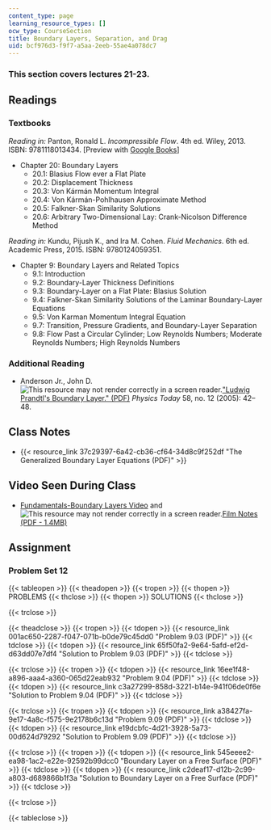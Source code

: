 ```yaml
---
content_type: page
learning_resource_types: []
ocw_type: CourseSection
title: Boundary Layers, Separation, and Drag
uid: bcf976d3-f9f7-a5aa-2eeb-55ae4a078dc7
---
```


### This section covers lectures 21-23.

Readings
--------

### Textbooks

_Reading in:_ Panton, Ronald L. _Incompressible Flow_. 4th ed. Wiley, 2013. ISBN: 9781118013434. \[Preview with [Google Books](http://books.google.com/books?id=sa4eAAAAQBAJ&pg=PAfrontcover)\]

*   Chapter 20: Boundary Layers
    *   20.1: Blasius Flow ever a Flat Plate
    *   20.2: Displacement Thickness
    *   20.3: Von Kármán Momentum Integral
    *   20.4: Von Kármán-Pohlhausen Approximate Method
    *   20.5: Falkner-Skan Similarity Solutions
    *   20.6: Arbitrary Two-Dimensional Lay: Crank-Nicolson Difference Method

_Reading in:_ Kundu, Pijush K., and Ira M. Cohen. _Fluid Mechanics_. 6th ed. Academic Press, 2015. ISBN: 9780124059351.

*   Chapter 9: Boundary Layers and Related Topics
    *   9.1: Introduction
    *   9.2: Boundary-Layer Thickness Definitions
    *   9.3: Boundary-Layer on a Flat Plate: Blasius Solution
    *   9.4: Falkner-Skan Similarity Solutions of the Laminar Boundary-Layer Equations
    *   9.5: Von Karman Momentum Integral Equation
    *   9.7: Transition, Pressure Gradients, and Boundary-Layer Separation
    *   9.8: Flow Past a Circular Cylinder; Low Reynolds Numbers; Moderate Reynolds Numbers; High Reynolds Numbers

### Additional Reading

*   Anderson Jr., John D. ![This resource may not render correctly in a screen reader.](/images/inacessible.gif)["Ludwig Prandtl's Boundary Layer." (PDF)](http://www.aps.org/units/dfd/resources/upload/prandtl_vol58no12p42_48.pdf) _Physics Today_ 58, no. 12 (2005): 42–48.

Class Notes
-----------

*   {{< resource_link 37c29397-6a42-cb36-cf64-34d8c9f252df "The Generalized Boundary Layer Equations (PDF)" >}}

Video Seen During Class
-----------------------

*   [Fundamentals-Boundary Layers Video](https://youtu.be/wMxK2GtFFq0) and ![This resource may not render correctly in a screen reader.](/images/inacessible.gif)[Film Notes (PDF - 1.4MB)](http://web.mit.edu/hml/ncfmf/10FBL.pdf)

Assignment
----------

### Problem Set 12

{{< tableopen >}}
{{< theadopen >}}
{{< tropen >}}
{{< thopen >}}
PROBLEMS
{{< thclose >}}
{{< thopen >}}
SOLUTIONS
{{< thclose >}}

{{< trclose >}}

{{< theadclose >}}
{{< tropen >}}
{{< tdopen >}}
{{< resource_link 001ac650-2287-f047-071b-b0de79c45dd0 "Problem 9.03 (PDF)" >}}
{{< tdclose >}}
{{< tdopen >}}
{{< resource_link 65f50fa2-9e64-5afd-ef2d-d63dd07e7df4 "Solution to Problem 9.03 (PDF)" >}}
{{< tdclose >}}

{{< trclose >}}
{{< tropen >}}
{{< tdopen >}}
{{< resource_link 16ee1f48-a896-aaa4-a360-065d22eab932 "Problem 9.04 (PDF)" >}}
{{< tdclose >}}
{{< tdopen >}}
{{< resource_link c3a27299-858d-3221-b14e-941f06de0f6e "Solution to Problem 9.04 (PDF)" >}}
{{< tdclose >}}

{{< trclose >}}
{{< tropen >}}
{{< tdopen >}}
{{< resource_link a38427fa-9e17-4a8c-f575-9e2178b6c13d "Problem 9.09 (PDF)" >}}
{{< tdclose >}}
{{< tdopen >}}
{{< resource_link e19dcbfc-4d21-3928-5a73-00d624d79292 "Solution to Problem 9.09 (PDF)" >}}
{{< tdclose >}}

{{< trclose >}}
{{< tropen >}}
{{< tdopen >}}
{{< resource_link 545eeee2-ea98-1ac2-e22e-92592b99dcc0 "Boundary Layer on a Free Surface (PDF)" >}}
{{< tdclose >}}
{{< tdopen >}}
{{< resource_link c2deaf17-d12b-2c99-a803-d689866b1f3a "Solution to Boundary Layer on a Free Surface (PDF)" >}}
{{< tdclose >}}

{{< trclose >}}

{{< tableclose >}}